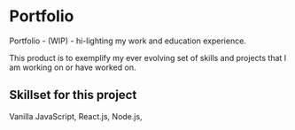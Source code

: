 # Portfolio
Portfolio - (WIP) - hi-lighting my work and education experience.

This product is to exemplify my ever evolving set of skills and projects that I am working on or have worked on.

## Skillset for this project
Vanilla JavaScript, React.js, Node.js, 